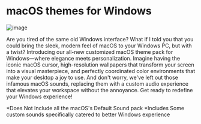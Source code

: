 # macOS themes for Windows
![image](https://github.com/user-attachments/assets/ad512478-cd0a-44cb-a2fc-3e6f2ab5f374)

Are you tired of the same old Windows interface? What if I told you that you could bring the sleek, modern feel of macOS to your Windows PC, but with a twist? Introducing our all-new customized macOS theme pack for Windows—where elegance meets personalization. Imagine having the iconic macOS cursor, high-resolution wallpapers that transform your screen into a visual masterpiece, and perfectly coordinated color environments that make your desktop a joy to use. And don't worry, we've left out those infamous macOS sounds, replacing them with a custom audio experience that elevates your workspace without the annoyance. Get ready to redefine your Windows experience!

*Does Not Include all the macOS's Default Sound pack
*Includes Some custom sounds specifically catered to better Windows experience 
